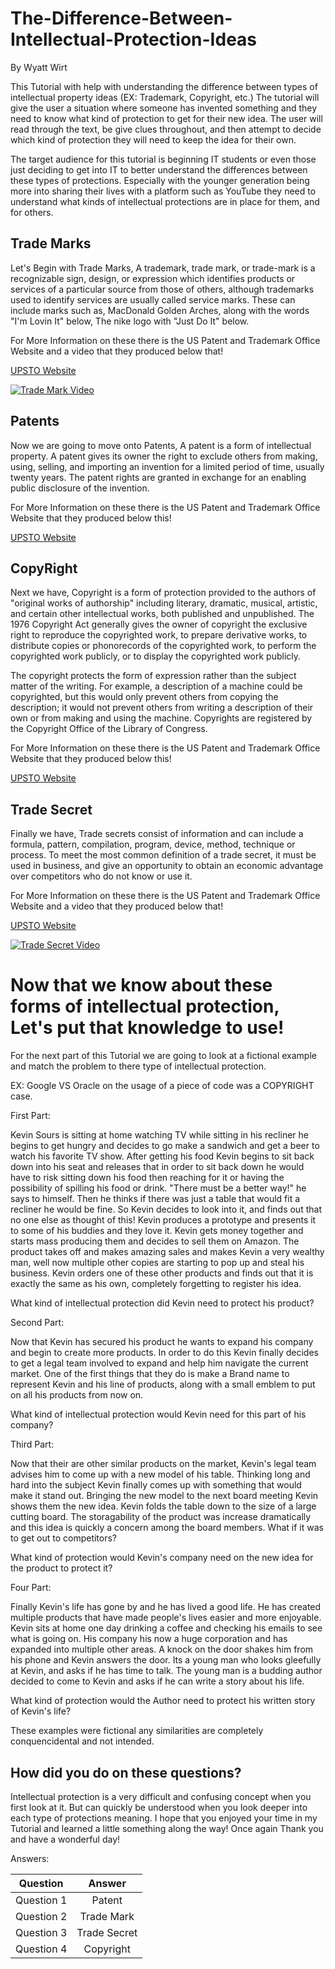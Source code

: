 # The-Difference-Between-Intellectual-Protection-Ideas
By Wyatt Wirt

This Tutorial with help with understanding the difference between types of intellectual property ideas (EX: Trademark, Copyright, etc.) The tutorial will give the user a situation where someone has invented something and they need to know what kind of protection to get for their new idea. The user will read through the text, be give clues throughout, and then attempt to decide which kind of protection they will need to keep the idea for their own.

The target audience for this tutorial is beginning IT students or even those just deciding to get into IT to better understand the differences between these types of protections. Especially with the younger generation being more into sharing their lives with a platform such as YouTube they need to understand what kinds of intellectual protections are in place for them, and for others.

## Trade Marks

Let's Begin with Trade Marks, A trademark, trade mark, or trade-mark is a recognizable sign, design, or expression which identifies products or services of a particular source from those of others, although trademarks used to identify services are usually called service marks. These can include marks such as, MacDonald Golden Arches, along with the words "I'm Lovin It" below, The nike logo with "Just Do It" below.

For More Information on these there is the US Patent and Trademark Office Website and a video that they produced below that!

[UPSTO Website](https://www.uspto.gov/trademarks-getting-started/trademark-basics)

[![Trade Mark Video](http://i3.ytimg.com/vi/qHDRV2NTSEk/maxresdefault.jpg)](https://www.youtube.com/watch?v=qHDRV2NTSEk)

## Patents

Now we are going to move onto Patents, A patent is a form of intellectual property. A patent gives its owner the right to exclude others from making, using, selling, and importing an invention for a limited period of time, usually twenty years. The patent rights are granted in exchange for an enabling public disclosure of the invention.

For More Information on these there is the US Patent and Trademark Office Website that they produced below this!

[UPSTO Website](https://www.uspto.gov/patents-getting-started/patent-process-overview)

## CopyRight

Next we have, Copyright is a form of protection provided to the authors of "original works of authorship" including literary, dramatic, musical, artistic, and certain other intellectual works, both published and unpublished. The 1976 Copyright Act generally gives the owner of copyright the exclusive right to reproduce the copyrighted work, to prepare derivative works, to distribute copies or phonorecords of the copyrighted work, to perform the copyrighted work publicly, or to display the copyrighted work publicly.

The copyright protects the form of expression rather than the subject matter of the writing. For example, a description of a machine could be copyrighted, but this would only prevent others from copying the description; it would not prevent others from writing a description of their own or from making and using the machine. Copyrights are registered by the Copyright Office of the Library of Congress.

For More Information on these there is the US Patent and Trademark Office Website that they produced below this!

[UPSTO Website](https://www.uspto.gov/trademarks-getting-started/trademark-basics)

## Trade Secret

Finally we have, Trade secrets consist of information and can include a formula, pattern, compilation, program, device, method, technique or process. To meet the most common definition of a trade secret, it must be used in business, and give an opportunity to obtain an economic advantage over competitors who do not know or use it.

For More Information on these there is the US Patent and Trademark Office Website and a video that they produced below that!

[UPSTO Website](https://www.uspto.gov/patents-getting-started/international-protection/trade-secrets-policy)

[![Trade Secret Video](http://i3.ytimg.com/vi/1dXA5A4l0Rg/maxresdefault.jpg)](https://www.youtube.com/watch?v=1dXA5A4l0Rg)

# Now that we know about these forms of intellectual protection, Let's put that knowledge to use!

For the next part of this Tutorial we are going to look at a fictional example and match the problem to there type of intellectual protection.

EX: Google VS Oracle on the usage of a piece of code was a COPYRIGHT case.

First Part:

Kevin Sours is sitting at home watching TV while sitting in his recliner he begins to get hungry and decides to go make a sandwich and get a beer to watch his favorite TV show. After getting his food Kevin begins to sit back down into his seat and releases that in order to sit back down he would have to risk sitting down his food then reaching for it or having the possibility of spilling his food or drink. "There must be a better way!" he says to himself. Then he thinks if there was just a table that would fit a recliner he would be fine. So Kevin decides to look into it, and finds out that no one else as thought of this! Kevin produces a prototype and presents it to some of his buddies and they love it. Kevin gets money together and starts mass producing them and decides to sell them on Amazon. The product takes off and makes amazing sales and makes Kevin a very wealthy man, well now multiple other copies are starting to pop up and steal his business. Kevin orders one of these other products and finds out that it is exactly the same as his own, completely forgetting to register his idea.

What kind of intellectual protection did Kevin need to protect his product?

Second Part:

Now that Kevin has secured his product he wants to expand his company and begin to create more products. In order to do this Kevin finally decides to get a legal team involved to expand and help him navigate the current market. One of the first things that they do is make a Brand name to represent Kevin and his line of products, along with a small emblem to put on all his products from now on.

What kind of intellectual protection would Kevin need for this part of his company?

Third Part:

Now that their are other similar products on the market, Kevin's legal team advises him to come up with a new model of his table. Thinking long and hard into the subject Kevin finally comes up with something that would make it stand out. Bringing the new model to the next board meeting Kevin shows them the new idea. Kevin folds the table down to the size of a large cutting board. The storagability of the product was increase dramatically and this idea is quickly a concern among the board members. What if it was to get out to competitors?

What kind of protection would Kevin's company need on the new idea for the product to protect it?

Four Part:

Finally Kevin's life has gone by and he has lived a good life. He has created multiple products that have made people's lives easier and more enjoyable. Kevin sits at home one day drinking a coffee and checking his emails to see what is going on. His company his now a huge corporation and has expanded into multiple other areas. A knock on the door shakes him from his phone and Kevin answers the door. Its a young man who looks gleefully at Kevin, and asks if he has time to talk. The young man is a budding author decided to come to Kevin and asks if he can write a story about his life.

What kind of protection would the Author need to protect his written story of Kevin's life?

These examples were fictional any similarities are completely conquencidental and not intended.

## How did you do on these questions?

Intellectual protection is a very difficult and confusing concept when you first look at it. But can quickly be understood when you look deeper into each type of protections meaning. I hope that you enjoyed your time in my Tutorial and learned a little something along the way! Once again Thank you and have a wonderful day!

Answers:

| Question        | Answer      
| ------------- |:-------------:| 
| Question 1     | Patent | 
| Question 2    | Trade Mark      | 
| Question 3 | Trade Secret      |
| Question 4 | Copyright  |







